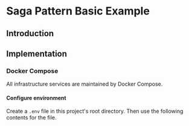 # Saga Pattern Basic Example

## Introduction


## Implementation

### Docker Compose

All infrastructure services are maintained by Docker Compose. 

#### Configure environment
Create a `.env` file in this project's root directory. Then use the following contents for the file.


